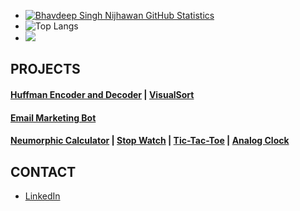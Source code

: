 - [![Bhavdeep Singh Nijhawan GitHub Statistics](https://github-readme-stats.vercel.app/api?username=BhavdeepSinghNijhawan)](https://github.com/BhavdeepSinghNijhawan/github-readme-stats)
- ![Top Langs](https://github-readme-stats.vercel.app/api/top-langs/?username=BhavdeepSinghNijhawan&layout=compact)
- ![](https://komarev.com/ghpvc/?username=BhavdeepSinghNijhawan&label=PROFILE+VIEWS&color=blue&style=plastic)

## PROJECTS

#### [Huffman Encoder and Decoder](https://bhavdeepsinghnijhawan.github.io/Message-Encoder-and-Decoder/) | [VisualSort](https://github.com/BhavdeepSinghNijhawan/VisualSort)

#### [Email Marketing Bot](https://github.com/BhavdeepSinghNijhawan/Email-Marketing-Bot)

#### [Neumorphic Calculator](https://bhavdeepsinghnijhawan.github.io/Neumorphic-Calculator/) | [Stop Watch](https://bhavdeepsinghnijhawan.github.io/Stop-Watch/) | [Tic-Tac-Toe](https://bhavdeepsinghnijhawan.github.io/Tic-Tac-Toe/) | [Analog Clock](https://bhavdeepsinghnijhawan.github.io/Analog-Clock/)

## CONTACT

- [LinkedIn](https://www.linkedin.com/in/bhavdeep-singh-nijhawan-739634280)
